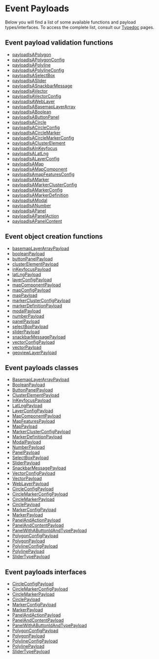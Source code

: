 # Event Payloads

Below you will find a list of some available functions and payload types/interfaces. To access the complete list, consult our [Typedoc](https://canadian-geospatial-platform.github.io/geoview/public/docs/modules.html) pages.

## Event payload validation functions

<ul>
  <li><a href="https://canadian-geospatial-platform.github.io/geoview/public/docs/functions/payloadIsAPolygon.html">payloadIsAPolygon</a></li>
  <li><a href="https://canadian-geospatial-platform.github.io/geoview/public/docs/functions/payloadIsAPolygonConfig.html">payloadIsAPolygonConfig</a></li>
  <li><a href="https://canadian-geospatial-platform.github.io/geoview/public/docs/functions/payloadIsAPolyline.html">payloadIsAPolyline</a></li>
  <li><a href="https://canadian-geospatial-platform.github.io/geoview/public/docs/functions/payloadIsAPolylineConfig.html">payloadIsAPolylineConfig</a></li>
  <li><a href="https://canadian-geospatial-platform.github.io/geoview/public/docs/functions/payloadIsASelectBox.html">payloadIsASelectBox</a></li>
  <li><a href="https://canadian-geospatial-platform.github.io/geoview/public/docs/functions/payloadIsASlider.html">payloadIsASlider</a></li>
  <li><a href="https://canadian-geospatial-platform.github.io/geoview/public/docs/functions/payloadIsASnackbarMessage.html">payloadIsASnackbarMessage</a></li>
  <li><a href="https://canadian-geospatial-platform.github.io/geoview/public/docs/functions/payloadIsAVector.html">payloadIsAVector</a></li>
  <li><a href="https://canadian-geospatial-platform.github.io/geoview/public/docs/functions/payloadIsAVectorConfig.html">payloadIsAVectorConfig</a></li>
  <li><a href="https://canadian-geospatial-platform.github.io/geoview/public/docs/functions/payloadIsAWebLayer.html">payloadIsAWebLayer</a></li>
  <li><a href="https://canadian-geospatial-platform.github.io/geoview/public/docs/functions/payloadIsABasemapLayerArray.html">payloadIsABasemapLayerArray</a></li>
  <li><a href="https://canadian-geospatial-platform.github.io/geoview/public/docs/functions/payloadIsABoolean.html">payloadIsABoolean</a></li>
  <li><a href="https://canadian-geospatial-platform.github.io/geoview/public/docs/functions/payloadIsAButtonPanel.html">payloadIsAButtonPanel</a></li>
  <li><a href="https://canadian-geospatial-platform.github.io/geoview/public/docs/functions/payloadIsACircle.html">payloadIsACircle</a></li>
  <li><a href="https://canadian-geospatial-platform.github.io/geoview/public/docs/functions/payloadIsACircleConfig.html">payloadIsACircleConfig</a></li>
  <li><a href="https://canadian-geospatial-platform.github.io/geoview/public/docs/functions/payloadIsACircleMarker.html">payloadIsACircleMarker</a></li>
  <li><a href="https://canadian-geospatial-platform.github.io/geoview/public/docs/functions/payloadIsACircleMarkerConfig.html">payloadIsACircleMarkerConfig</a></li>
  <li><a href="https://canadian-geospatial-platform.github.io/geoview/public/docs/functions/payloadIsAClusterElement.html">payloadIsAClusterElement</a></li>
  <li><a href="https://canadian-geospatial-platform.github.io/geoview/public/docs/functions/payloadIsAInKeyfocus.html">payloadIsAInKeyfocus</a></li>
  <li><a href="https://canadian-geospatial-platform.github.io/geoview/public/docs/functions/payloadIsALatLng.html">payloadIsALatLng</a></li>
  <li><a href="https://canadian-geospatial-platform.github.io/geoview/public/docs/functions/payloadIsALayerConfig.html">payloadIsALayerConfig</a></li>
  <li><a href="https://canadian-geospatial-platform.github.io/geoview/public/docs/functions/payloadIsAMap.html">payloadIsAMap</a></li>
  <li><a href="https://canadian-geospatial-platform.github.io/geoview/public/docs/functions/payloadIsAMapComponent.html">payloadIsAMapComponent</a></li>
  <li><a href="https://canadian-geospatial-platform.github.io/geoview/public/docs/functions/payloadIsAmapFeaturesConfig.html">payloadIsAmapFeaturesConfig</a></li>
  <li><a href="https://canadian-geospatial-platform.github.io/geoview/public/docs/functions/payloadIsAMarker.html">payloadIsAMarker</a></li>
  <li><a href="https://canadian-geospatial-platform.github.io/geoview/public/docs/functions/payloadIsAMarkerClusterConfig.html">payloadIsAMarkerClusterConfig</a></li>
  <li><a href="https://canadian-geospatial-platform.github.io/geoview/public/docs/functions/payloadIsAMarkerConfig.html">payloadIsAMarkerConfig</a></li>
  <li><a href="https://canadian-geospatial-platform.github.io/geoview/public/docs/functions/payloadIsAMarkerDefinition.html">payloadIsAMarkerDefinition</a></li>
  <li><a href="https://canadian-geospatial-platform.github.io/geoview/public/docs/functions/payloadIsAModal.html">payloadIsAModal</a></li>
  <li><a href="https://canadian-geospatial-platform.github.io/geoview/public/docs/functions/payloadIsANumber.html">payloadIsANumber</a></li>
  <li><a href="https://canadian-geospatial-platform.github.io/geoview/public/docs/functions/payloadIsAPanel.html">payloadIsAPanel</a></li>
  <li><a href="https://canadian-geospatial-platform.github.io/geoview/public/docs/functions/payloadIsAPanelAction.html">payloadIsAPanelAction</a></li>
  <li><a href="https://canadian-geospatial-platform.github.io/geoview/public/docs/functions/payloadIsAPanelContent.html">payloadIsAPanelContent</a></li>
</ul>

## Event object creation functions

<ul>
  <li><a href="https://canadian-geospatial-platform.github.io/geoview/public/docs/functions/basemapLayerArrayPayload-1.html">basemapLayerArrayPayload</a></li>
  <li><a href="https://canadian-geospatial-platform.github.io/geoview/public/docs/functions/booleanPayload-1.html">booleanPayload</a></li>
  <li><a href="https://canadian-geospatial-platform.github.io/geoview/public/docs/functions/buttonPanelPayload-1.html">buttonPanelPayload</a></li>
  <li><a href="https://canadian-geospatial-platform.github.io/geoview/public/docs/functions/clusterElementPayload-1.html">clusterElementPayload</a></li>
  <li><a href="https://canadian-geospatial-platform.github.io/geoview/public/docs/functions/inKeyfocusPayload-1.html">inKeyfocusPayload</a></li>
  <li><a href="https://canadian-geospatial-platform.github.io/geoview/public/docs/functions/latLngPayload-1.html">latLngPayload</a></li>
  <li><a href="https://canadian-geospatial-platform.github.io/geoview/public/docs/functions/layerConfigPayload-1.html">layerConfigPayload</a></li>
  <li><a href="https://canadian-geospatial-platform.github.io/geoview/public/docs/functions/mapComponentPayload-1.html">mapComponentPayload</a></li>
  <li><a href="https://canadian-geospatial-platform.github.io/geoview/public/docs/functions/mapConfigPayload.html">mapConfigPayload</a></li>
  <li><a href="https://canadian-geospatial-platform.github.io/geoview/public/docs/functions/mapPayload-1.html">mapPayload</a></li>
  <li><a href="https://canadian-geospatial-platform.github.io/geoview/public/docs/functions/markerClusterConfigPayload.html">markerClusterConfigPayload</a></li>
  <li><a href="https://canadian-geospatial-platform.github.io/geoview/public/docs/functions/markerDefinitionPayload.html">markerDefinitionPayload</a></li>
  <li><a href="https://canadian-geospatial-platform.github.io/geoview/public/docs/functions/modalPayload-1.html">modalPayload</a></li>
  <li><a href="https://canadian-geospatial-platform.github.io/geoview/public/docs/functions/numberPayload-1.html">numberPayload</a></li>
  <li><a href="https://canadian-geospatial-platform.github.io/geoview/public/docs/functions/panelPayload-1.html">panelPayload</a></li>
  <li><a href="https://canadian-geospatial-platform.github.io/geoview/public/docs/functions/selectBoxPayload-1.html">selectBoxPayload</a></li>
  <li><a href="https://canadian-geospatial-platform.github.io/geoview/public/docs/functions/sliderPayload-1.html">sliderPayload</a></li>
  <li><a href="https://canadian-geospatial-platform.github.io/geoview/public/docs/functions/snackbarMessagePayload-1.html">snackbarMessagePayload</a></li>
  <li><a href="https://canadian-geospatial-platform.github.io/geoview/public/docs/functions/vectorConfigPayload.html">vectorConfigPayload</a></li>
  <li><a href="https://canadian-geospatial-platform.github.io/geoview/public/docs/functions/vectorPayload-1.html">vectorPayload</a></li>
  <li><a href="https://canadian-geospatial-platform.github.io/geoview/public/docs/functions/geoviewLayerPayload.html">geoviewLayerPayload</a></li>
</ul>

## Event payloads classes

<ul>
  <li><a href="https://canadian-geospatial-platform.github.io/geoview/public/docs/classes/BasemapLayerArrayPayload.html">BasemapLayerArrayPayload</a></li>
  <li><a href="https://canadian-geospatial-platform.github.io/geoview/public/docs/classes/BooleanPayload.html">BooleanPayload</a></li>
  <li><a href="https://canadian-geospatial-platform.github.io/geoview/public/docs/classes/ButtonPanelPayload.html">ButtonPanelPayload</a></li>
  <li><a href="https://canadian-geospatial-platform.github.io/geoview/public/docs/classes/ClusterElementPayload.html">ClusterElementPayload</a></li>
  <li><a href="https://canadian-geospatial-platform.github.io/geoview/public/docs/classes/InKeyfocusPayload.html">InKeyfocusPayload</a></li>
  <li><a href="https://canadian-geospatial-platform.github.io/geoview/public/docs/classes/LatLngPayload.html">LatLngPayload</a></li>
  <li><a href="https://canadian-geospatial-platform.github.io/geoview/public/docs/classes/LayerConfigPayload.html">LayerConfigPayload</a></li>
  <li><a href="https://canadian-geospatial-platform.github.io/geoview/public/docs/classes/MapComponentPayload.html">MapComponentPayload</a></li>
  <li><a href="https://canadian-geospatial-platform.github.io/geoview/public/docs/classes/MapFeaturesPayload.html">MapFeaturesPayload</a></li>
  <li><a href="https://canadian-geospatial-platform.github.io/geoview/public/docs/classes/MapPayload.html">MapPayload</a></li>
  <li><a href="https://canadian-geospatial-platform.github.io/geoview/public/docs/classes/MarkerClusterConfigPayload.html">MarkerClusterConfigPayload</a></li>
  <li><a href="https://canadian-geospatial-platform.github.io/geoview/public/docs/classes/MarkerDefinitionPayload.html">MarkerDefinitionPayload</a></li>
  <li><a href="https://canadian-geospatial-platform.github.io/geoview/public/docs/classes/ModalPayload.html">ModalPayload</a></li>
  <li><a href="https://canadian-geospatial-platform.github.io/geoview/public/docs/classes/NumberPayload.html">NumberPayload</a></li>
  <li><a href="https://canadian-geospatial-platform.github.io/geoview/public/docs/classes/PanelPayload.html">PanelPayload</a></li>
  <li><a href="https://canadian-geospatial-platform.github.io/geoview/public/docs/classes/SelectBoxPayload.html">SelectBoxPayload</a></li>
  <li><a href="https://canadian-geospatial-platform.github.io/geoview/public/docs/classes/SliderPayload.html">SliderPayload</a></li>
  <li><a href="https://canadian-geospatial-platform.github.io/geoview/public/docs/classes/SnackbarMessagePayload.html">SnackbarMessagePayload</a></li>
  <li><a href="https://canadian-geospatial-platform.github.io/geoview/public/docs/classes/VectorConfigPayload.html">VectorConfigPayload</a></li>
  <li><a href="https://canadian-geospatial-platform.github.io/geoview/public/docs/classes/VectorPayload.html">VectorPayload</a></li>
  <li><a href="https://canadian-geospatial-platform.github.io/geoview/public/docs/classes/WebLayerPayload.html">WebLayerPayload</a></li>
  <li><a href="https://canadian-geospatial-platform.github.io/geoview/docs/interfaces/CircleConfigPayload.html">CircleConfigPayload</a></li>
  <li><a href="https://canadian-geospatial-platform.github.io/geoview/docs/interfaces/CircleMarkerConfigPayload.html">CircleMarkerConfigPayload</a></li>
  <li><a href="https://canadian-geospatial-platform.github.io/geoview/docs/interfaces/CircleMarkerPayload.html">CircleMarkerPayload</a></li>
  <li><a href="https://canadian-geospatial-platform.github.io/geoview/docs/interfaces/CirclePayload.html">CirclePayload</a></li>
  <li><a href="https://canadian-geospatial-platform.github.io/geoview/docs/interfaces/MarkerConfigPayload.html">MarkerConfigPayload</a></li>
  <li><a href="https://canadian-geospatial-platform.github.io/geoview/docs/interfaces/MarkerPayload.html">MarkerPayload</a></li>
  <li><a href="https://canadian-geospatial-platform.github.io/geoview/docs/interfaces/PanelAndActionPayload.html">PanelAndActionPayload</a></li>
  <li><a href="https://canadian-geospatial-platform.github.io/geoview/docs/interfaces/PanelAndContentPayload.html">PanelAndContentPayload</a></li>
  <li><a href="https://canadian-geospatial-platform.github.io/geoview/docs/interfaces/PanelWithAButtonIdAndTypePayload.html">PanelWithAButtonIdAndTypePayload</a></li>
  <li><a href="https://canadian-geospatial-platform.github.io/geoview/docs/interfaces/PolygonConfigPayload.html">PolygonConfigPayload</a></li>
  <li><a href="https://canadian-geospatial-platform.github.io/geoview/docs/interfaces/PolygonPayload.html">PolygonPayload</a></li>
  <li><a href="https://canadian-geospatial-platform.github.io/geoview/docs/interfaces/PolylineConfigPayload.html">PolylineConfigPayload</a></li>
  <li><a href="https://canadian-geospatial-platform.github.io/geoview/docs/interfaces/PolylinePayload.html">PolylinePayload</a></li>
  <li><a href="https://canadian-geospatial-platform.github.io/geoview/docs/interfaces/SliderTypePayload.html">SliderTypePayload</a></li>
</ul>

## Event payloads interfaces

<ul>
  <li><a href="https://canadian-geospatial-platform.github.io/geoview/docs/interfaces/CircleConfigPayload.html">CircleConfigPayload</a></li>
  <li><a href="https://canadian-geospatial-platform.github.io/geoview/docs/interfaces/CircleMarkerConfigPayload.html">CircleMarkerConfigPayload</a></li>
  <li><a href="https://canadian-geospatial-platform.github.io/geoview/docs/interfaces/CircleMarkerPayload.html">CircleMarkerPayload</a></li>
  <li><a href="https://canadian-geospatial-platform.github.io/geoview/docs/interfaces/CirclePayload.html">CirclePayload</a></li>
  <li><a href="https://canadian-geospatial-platform.github.io/geoview/docs/interfaces/MarkerConfigPayload.html">MarkerConfigPayload</a></li>
  <li><a href="https://canadian-geospatial-platform.github.io/geoview/docs/interfaces/MarkerPayload.html">MarkerPayload</a></li>
  <li><a href="https://canadian-geospatial-platform.github.io/geoview/docs/interfaces/PanelAndActionPayload.html">PanelAndActionPayload</a></li>
  <li><a href="https://canadian-geospatial-platform.github.io/geoview/docs/interfaces/PanelAndContentPayload.html">PanelAndContentPayload</a></li>
  <li><a href="https://canadian-geospatial-platform.github.io/geoview/docs/interfaces/PanelWithAButtonIdAndTypePayload.html">PanelWithAButtonIdAndTypePayload</a></li>
  <li><a href="https://canadian-geospatial-platform.github.io/geoview/docs/interfaces/PolygonConfigPayload.html">PolygonConfigPayload</a></li>
  <li><a href="https://canadian-geospatial-platform.github.io/geoview/docs/interfaces/PolygonPayload.html">PolygonPayload</a></li>
  <li><a href="https://canadian-geospatial-platform.github.io/geoview/docs/interfaces/PolylineConfigPayload.html">PolylineConfigPayload</a></li>
  <li><a href="https://canadian-geospatial-platform.github.io/geoview/docs/interfaces/PolylinePayload.html">PolylinePayload</a></li>
  <li><a href="https://canadian-geospatial-platform.github.io/geoview/docs/interfaces/SliderTypePayload.html">SliderTypePayload</a></li>
</ul>